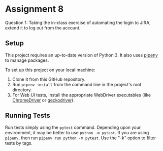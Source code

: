 # Assignment 8

Question 1: Taking the in-class exercise of automating the login to JIRA, extend it to log out from the account.

## Setup
This project requires an up-to-date version of Python 3.
It also uses [pipenv](https://pipenv.readthedocs.io/) to manage packages.

To set up this project on your local machine:
1. Clone it from this GitHub repository.
2. Run `pipenv install` from the command line in the project's root directory.
3. For Web UI tests, install the appropriate WebDriver executables
  (like [ChromeDriver](http://chromedriver.chromium.org/) or [geckodriver](https://github.com/mozilla/geckodriver/releases)).

## Running Tests
Run tests simply using the `pytest` command.
Depending upon your environment, it may be better to use `python -m pytest`.
If you are using `pipenv`, then run `pipenv run python -m pytest`.
Use the "-k" option to filter tests by tags.
